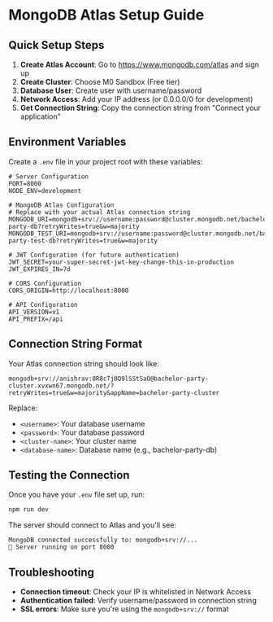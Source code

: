 # MongoDB Atlas Setup Guide

## Quick Setup Steps

1. **Create Atlas Account**: Go to https://www.mongodb.com/atlas and sign up
2. **Create Cluster**: Choose M0 Sandbox (Free tier)
3. **Database User**: Create user with username/password
4. **Network Access**: Add your IP address (or 0.0.0.0/0 for development)
5. **Get Connection String**: Copy the connection string from "Connect your application"

## Environment Variables

Create a `.env` file in your project root with these variables:

```env
# Server Configuration
PORT=8000
NODE_ENV=development

# MongoDB Atlas Configuration
# Replace with your actual Atlas connection string
MONGODB_URI=mongodb+srv://username:password@cluster.mongodb.net/bachelor-party-db?retryWrites=true&w=majority
MONGODB_TEST_URI=mongodb+srv://username:password@cluster.mongodb.net/bachelor-party-test-db?retryWrites=true&w=majority

# JWT Configuration (for future authentication)
JWT_SECRET=your-super-secret-jwt-key-change-this-in-production
JWT_EXPIRES_IN=7d

# CORS Configuration
CORS_ORIGIN=http://localhost:8000

# API Configuration
API_VERSION=v1
API_PREFIX=/api
```

## Connection String Format

Your Atlas connection string should look like:
```
mongodb+srv://anishrav:8R8cTj0Q9lSStSaO@bachelor-party-cluster.xvxwn67.mongodb.net/?retryWrites=true&w=majority&appName=bachelor-party-cluster
```

Replace:
- `<username>`: Your database username
- `<password>`: Your database password
- `<cluster-name>`: Your cluster name
- `<database-name>`: Database name (e.g., bachelor-party-db)

## Testing the Connection

Once you have your `.env` file set up, run:
```bash
npm run dev
```

The server should connect to Atlas and you'll see:
```
MongoDB connected successfully to: mongodb+srv://...
🚀 Server running on port 8000
```

## Troubleshooting

- **Connection timeout**: Check your IP is whitelisted in Network Access
- **Authentication failed**: Verify username/password in connection string
- **SSL errors**: Make sure you're using the `mongodb+srv://` format

